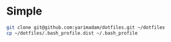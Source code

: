 # Simple

````bash
git clone git@github.com:yarimadam/dotfiles.git ~/dotfiles
cp ~/dotfiles/.bash_profile.dist ~/.bash_profile
````
